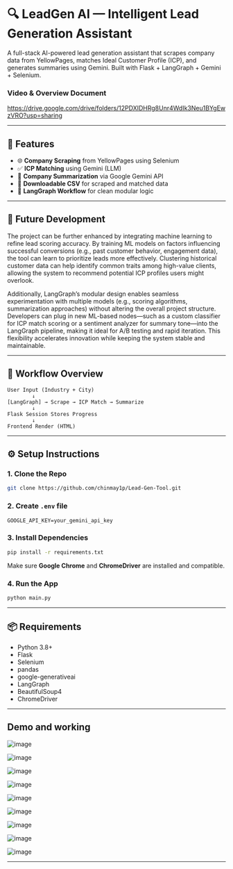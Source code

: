 # 🔍 LeadGen AI — Intelligent Lead Generation Assistant

A full-stack AI-powered lead generation assistant that scrapes company data from YellowPages, matches Ideal Customer Profile (ICP), and generates summaries using Gemini. Built with Flask + LangGraph + Gemini + Selenium.

### Video & Overview Document

https://drive.google.com/drive/folders/12PDXIDHRg8Unr4WdIk3Neu1BYgEwzVRO?usp=sharing

---

## 🚀 Features

- 🌐 **Company Scraping** from YellowPages using Selenium
- ✅ **ICP Matching** using Gemini (LLM)
- 📄 **Company Summarization** via Google Gemini API
- 💾 **Downloadable CSV** for scraped and matched data
- 🔁 **LangGraph Workflow** for clean modular logic

---

## 🔮 Future Development

The project can be further enhanced by integrating machine learning to refine lead scoring accuracy. By training ML models on factors influencing successful conversions (e.g., past customer behavior, engagement data), the tool can learn to prioritize leads more effectively. Clustering historical customer data can help identify common traits among high-value clients, allowing the system to recommend potential ICP profiles users might overlook.

Additionally, LangGraph’s modular design enables seamless experimentation with multiple models (e.g., scoring algorithms, summarization approaches) without altering the overall project structure. Developers can plug in new ML-based nodes—such as a custom classifier for ICP match scoring or a sentiment analyzer for summary tone—into the LangGraph pipeline, making it ideal for A/B testing and rapid iteration. This flexibility accelerates innovation while keeping the system stable and maintainable.

---

## 🧠 Workflow Overview

```text
User Input (Industry + City)
        ↓
[LangGraph] → Scrape → ICP Match → Summarize
        ↓
Flask Session Stores Progress
        ↓
Frontend Render (HTML)
```

---


## ⚙️ Setup Instructions

### 1. Clone the Repo

```bash
git clone https://github.com/chinmay1p/Lead-Gen-Tool.git
```

### 2. Create `.env` file

```env
GOOGLE_API_KEY=your_gemini_api_key
```

### 3. Install Dependencies

```bash
pip install -r requirements.txt
```

Make sure **Google Chrome** and **ChromeDriver** are installed and compatible.

### 4. Run the App

```bash
python main.py
```

---

## 📦 Requirements

- Python 3.8+
- Flask
- Selenium
- pandas
- google-generativeai
- LangGraph
- BeautifulSoup4
- ChromeDriver

---

## Demo and working

![image](https://github.com/user-attachments/assets/5538cb21-9151-4333-9946-3d8521445cec)

![image](https://github.com/user-attachments/assets/45fd46c3-ba44-4ecc-82ae-e77c12b5ad99)

![image](https://github.com/user-attachments/assets/c66cf4d7-2fae-4f03-90bb-6e1c639813c9)

![image](https://github.com/user-attachments/assets/d9f716ce-6c87-4d7a-98e6-309e21a7caba)

![image](https://github.com/user-attachments/assets/699733e1-293b-49d9-ab2e-d2614e55a7c3)

![image](https://github.com/user-attachments/assets/a8fb8631-1b7f-4811-a191-3269387ab839)

![image](https://github.com/user-attachments/assets/f8b63486-fe77-47b0-8459-27cc2c9e926c)

![image](https://github.com/user-attachments/assets/aa4bb6fc-14a2-47f2-93f4-7254c199e546)

![image](https://github.com/user-attachments/assets/f3f40c78-70d9-47e5-abe6-70d9ee6752d3)

---

